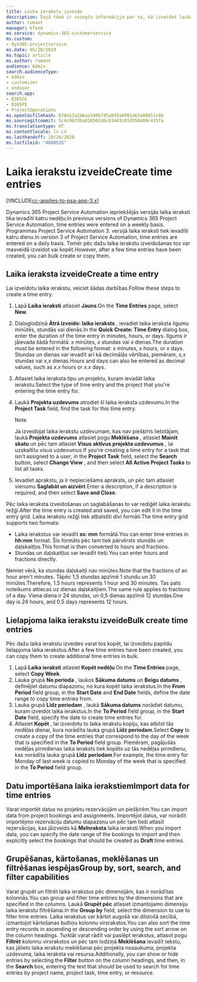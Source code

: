 ```yaml
---
title: Laika ierakstu izveide
description: Šajā tēmā ir sniegta informācija par to, kā izveidot laika ierakstus.
author: rumant
manager: kfend
ms.service: dynamics-365-customerservice
ms.custom:
- dyn365-projectservice
ms.date: 05/20/2019
ms.topic: article
ms.author: rumant
audience: Admin
search.audienceType:
- admin
- customizer
- enduser
search.app:
- D365CE
- D365PS
- ProjectOperations
ms.openlocfilehash: 878413a24baa340b745a045a6991a63a00851c8b
ms.sourcegitcommit: 5c4c9bf3ba018562d6cb3443c01d550489c415fa
ms.translationtype: HT
ms.contentlocale: lv-LV
ms.lasthandoff: 10/16/2020
ms.locfileid: "4080535"
---
```

# <a name="create-time-entries"></a><span data-ttu-id="f0f99-103">Laika ierakstu izveide</span><span class="sxs-lookup"><span data-stu-id="f0f99-103">Create time entries</span></span>

[!INCLUDE[cc-applies-to-psa-app-3.x](../includes/cc-applies-to-psa-app-3x.md)]

<span data-ttu-id="f0f99-104">Dynamics 365 Project Service Automation iepriekšējās versijās laika ieraksti tika ievadīti katru nedēļu.</span><span class="sxs-lookup"><span data-stu-id="f0f99-104">In previous versions of Dynamics 365 Project Service Automation, time entries were entered on a weekly basis.</span></span> <span data-ttu-id="f0f99-105">Programmas Project Service Automation 3. versijā laika ieraksti tiek ievadīti katru dienu.</span><span class="sxs-lookup"><span data-stu-id="f0f99-105">In version 3 of Project Service Automation, time entries are entered on a daily basis.</span></span> <span data-ttu-id="f0f99-106">Tomēr pēc dažu laika ierakstu izveidošanas tos var masveidā izveidot vai kopēt.</span><span class="sxs-lookup"><span data-stu-id="f0f99-106">However, after a few time entries have been created, you can bulk create or copy them.</span></span>

## <a name="create-a-time-entry"></a><span data-ttu-id="f0f99-107">Laika ieraksta izveide</span><span class="sxs-lookup"><span data-stu-id="f0f99-107">Create a time entry</span></span>

<span data-ttu-id="f0f99-108">Lai izveidotu laika ierakstu, veiciet šādas darbības.</span><span class="sxs-lookup"><span data-stu-id="f0f99-108">Follow these steps to create a time entry.</span></span>

1. <span data-ttu-id="f0f99-109">Lapā **Laika ieraksti** atlasiet **Jauns**.</span><span class="sxs-lookup"><span data-stu-id="f0f99-109">On the **Time Entries** page, select **New**.</span></span>
2. <span data-ttu-id="f0f99-110">Dialoglodziņā **Ātrā izveide: laika ieraksts** , ievadiet laika ieraksta ilgumu minūtēs, stundās vai dienās.</span><span class="sxs-lookup"><span data-stu-id="f0f99-110">In the **Quick Create: Time Entry** dialog box, enter the duration of the time entry in minutes, hours, or days.</span></span> <span data-ttu-id="f0f99-111">Ilgums ir jāievada šādā formātā: *x* minūtes, *x* stundas vai *x* dienas.</span><span class="sxs-lookup"><span data-stu-id="f0f99-111">The duration must be entered in the following format: *x* minutes, *x* hours, or *x* days.</span></span> <span data-ttu-id="f0f99-112">Stundas un dienas var ievadīt arī kā decimālās vērtības, piemēram, *x,x* stundas vai *x,x* dienas.</span><span class="sxs-lookup"><span data-stu-id="f0f99-112">Hours and days can also be entered as decimal values, such as *x.x* hours or *x.x* days.</span></span>
3. <span data-ttu-id="f0f99-113">Atlasiet laika ieraksta tipu un projektu, kuram ievadāt laika ierakstu.</span><span class="sxs-lookup"><span data-stu-id="f0f99-113">Select the type of time entry and the project that you're entering the time entry for.</span></span>
4. <span data-ttu-id="f0f99-114">Laukā **Projekta uzdevums** atrodiet šī laika ieraksta uzdevumu.</span><span class="sxs-lookup"><span data-stu-id="f0f99-114">In the **Project Task** field, find the task for this time entry.</span></span>

    > [!NOTE]
    > <span data-ttu-id="f0f99-115">Ja izveidojat laika ierakstu uzdevumam, kas nav piešķirts lietotājam, laukā **Projekta uzdevums** atlasiet pogu **Meklēšana** , atlasiet **Mainīt skatu** un pēc tam atlasiet **Visus aktīvus projekta uzdevumus** , lai uzskaitītu visus uzdevumus.</span><span class="sxs-lookup"><span data-stu-id="f0f99-115">If you're creating a time entry for a task that isn't assigned to a user, in the **Project Task** field, select the **Search** button, select **Change View** , and then select **All Active Project Tasks** to list all tasks.</span></span>

5. <span data-ttu-id="f0f99-116">Ievadiet aprakstu, ja ir nepieciešams apraksts, un pēc tam atlasiet vienumu **Saglabāt un aizvērt**.</span><span class="sxs-lookup"><span data-stu-id="f0f99-116">Enter a description, if a description is required, and then select **Save and Close**.</span></span>

<span data-ttu-id="f0f99-117">Pēc laika ieraksta izveidošanas un saglabāšanas to var rediģēt laika ierakstu režģī.</span><span class="sxs-lookup"><span data-stu-id="f0f99-117">After the time entry is created and saved, you can edit it in the time entry grid.</span></span> <span data-ttu-id="f0f99-118">Laika ierakstu režģī tiek atbalstīti divi formāti.</span><span class="sxs-lookup"><span data-stu-id="f0f99-118">The time entry grid supports two formats:</span></span>

- <span data-ttu-id="f0f99-119">Laika ierakstus var ievadīt **ss: mm** formātā.</span><span class="sxs-lookup"><span data-stu-id="f0f99-119">You can enter time entries in **hh:mm** format.</span></span> <span data-ttu-id="f0f99-120">Šis formāts pēc tam tiek pārvērsts stundās un daļskaitļos.</span><span class="sxs-lookup"><span data-stu-id="f0f99-120">This format is then converted to hours and fractions.</span></span>
- <span data-ttu-id="f0f99-121">Stundas un daļskaitļus var ievadīt tieši.</span><span class="sxs-lookup"><span data-stu-id="f0f99-121">You can enter hours and fractions directly.</span></span>

<span data-ttu-id="f0f99-122">Ņemiet vērā, ka stundas daļskaitļi nav minūtes.</span><span class="sxs-lookup"><span data-stu-id="f0f99-122">Note that the fractions of an hour aren't minutes.</span></span> <span data-ttu-id="f0f99-123">Tāpēc 1,5 stundas apzīmē 1 stundu un 30 minūtes.</span><span class="sxs-lookup"><span data-stu-id="f0f99-123">Therefore, 1.5 hours represents 1 hour and 30 minutes.</span></span> <span data-ttu-id="f0f99-124">Tas pats noteikums attiecas uz dienas daļskaitļiem.</span><span class="sxs-lookup"><span data-stu-id="f0f99-124">The same rule applies to fractions of a day.</span></span> <span data-ttu-id="f0f99-125">Viena diena ir 24 stundas, un 0,5 dienas apzīmē 12 stundas.</span><span class="sxs-lookup"><span data-stu-id="f0f99-125">One day is 24 hours, and 0.5 days represents 12 hours.</span></span>

## <a name="bulk-create-time-entries"></a><span data-ttu-id="f0f99-126">Lielapjoma laika ierakstu izveide</span><span class="sxs-lookup"><span data-stu-id="f0f99-126">Bulk create time entries</span></span>

<span data-ttu-id="f0f99-127">Pēc dažu laika ierakstu izveides varat tos kopēt, lai izveidotu papildu lielapjoma laika ierakstus.</span><span class="sxs-lookup"><span data-stu-id="f0f99-127">After a few time entries have been created, you can copy them to create additional time entries in bulk.</span></span>

1. <span data-ttu-id="f0f99-128">Lapā **Laika ieraksti** atlasiet **Kopēt nedēļu**.</span><span class="sxs-lookup"><span data-stu-id="f0f99-128">On the **Time Entries** page, select **Copy Week**.</span></span>
2. <span data-ttu-id="f0f99-129">Lauka grupā **No perioda** , laukos **Sākuma datums** un **Beigu datums** , definējiet datumu diapazonu, no kura kopēt laika ierakstus.</span><span class="sxs-lookup"><span data-stu-id="f0f99-129">In the **From Period** field group, in the **Start Date** and **End Date** fields, define the date range to copy time entries from.</span></span>
3. <span data-ttu-id="f0f99-130">Lauka grupā **Līdz periodam** , laukā **Sākuma datums** norādiet datumu, kuram izveidot laika ierakstus.</span><span class="sxs-lookup"><span data-stu-id="f0f99-130">In the **To Period** field group, in the **Start Date** field, specify the date to create time entries for.</span></span>
4. <span data-ttu-id="f0f99-131">Atlasiet **Kopēt** , lai izveidotu to laika ierakstu kopiju, kas atbilst tās nedēļas dienai, kura norādīta lauka grupā **Līdz periodam**.</span><span class="sxs-lookup"><span data-stu-id="f0f99-131">Select **Copy** to create a copy of the time entries that correspond to the day of the week that is specified in the **To Period** field group.</span></span> <span data-ttu-id="f0f99-132">Piemēram, pagājušās nedēļas pirmdienas laika ieraksts tiek kopēts uz tās nedēļas pirmdienu, kas norādīta lauka grupā **Līdz periodam**.</span><span class="sxs-lookup"><span data-stu-id="f0f99-132">For example, the time entry for Monday of last week is copied to Monday of the week that is specified in the **To Period** field group.</span></span>

## <a name="import-data-for-time-entries"></a><span data-ttu-id="f0f99-133">Datu importēšana laika ierakstiem</span><span class="sxs-lookup"><span data-stu-id="f0f99-133">Import data for time entries</span></span>

<span data-ttu-id="f0f99-134">Varat importēt datus no projektu rezervācijām un piešķirēm.</span><span class="sxs-lookup"><span data-stu-id="f0f99-134">You can import data from project bookings and assignments.</span></span> <span data-ttu-id="f0f99-135">Importējot datus, var norādīt importējmo rezervāciju datumu diapazonu un pēc tam tieši atlasīt rezervācijas, kas jāizveido kā **Melnraksta** laika ieraksti.</span><span class="sxs-lookup"><span data-stu-id="f0f99-135">When you import data, you can specify the date range of the bookings to import and then explicitly select the bookings that should be created as **Draft** time entries.</span></span>

## <a name="group-by-sort-search-and-filter-capabilities"></a><span data-ttu-id="f0f99-136">Grupēšanas, kārtošanas, meklēšanas un filtrēšanas iespējas</span><span class="sxs-lookup"><span data-stu-id="f0f99-136">Group by, sort, search, and filter capabilities</span></span>

<span data-ttu-id="f0f99-137">Varat grupēt un filtrēt laika ierakstus pēc dimensijām, kas ir norādītas kolonnās.</span><span class="sxs-lookup"><span data-stu-id="f0f99-137">You can group and filter time entries by the dimensions that are specified in the columns.</span></span> <span data-ttu-id="f0f99-138">Laukā **Grupēt pēc** atlasiet izmantojamo dimensiju laika ierakstu filtrēšanai.</span><span class="sxs-lookup"><span data-stu-id="f0f99-138">In the **Group by** field, select the dimension to use to filter time entries.</span></span> <span data-ttu-id="f0f99-139">Laika ierakstus var kārtot augošā vai dilstošā secībā, izmantojot kārtošanas bultiņu kolonnu virsrakstos.</span><span class="sxs-lookup"><span data-stu-id="f0f99-139">You can also sort the time entry records in ascending or descending order by using the sort arrow on the column headings.</span></span> <span data-ttu-id="f0f99-140">Turklāt varat rādīt vai paslēpt ierakstus, atlasot pogu **Filtrēt** kolonnu virsrakstos un pēc tam lodziņā **Meklēšana** ievadīt tekstu, kas jālieto laika ierakstu meklēšanai pēc projekta nosaukuma, projekta uzdevuma, laika ieraksta vai resursa.</span><span class="sxs-lookup"><span data-stu-id="f0f99-140">Additionally, you can show or hide entries by selecting the **Filter** button on the column headings, and then, in the **Search** box, entering the text that should be used to search for time entries by project name, project task, time entry, or resource.</span></span>
